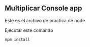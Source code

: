 ## Multiplicar Console app

Este es el archivo de practica de node

Ejecutar este comando

```
npm install
```
